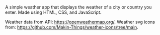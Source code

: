 A simple weather app that displays the weather of a city or country you enter. Made using HTML, CSS, and JavaScript.

Weather data from API: https://openweathermap.org/.
Weather svg icons from: https://github.com/Makin-Things/weather-icons/tree/main.